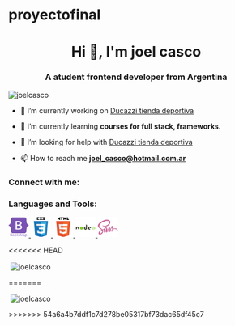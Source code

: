 # proyectofinal
<h1 align="center">Hi 👋, I'm joel casco</h1>
<h3 align="center">A atudent frontend developer from Argentina</h3>

<p align="left"> <img src="https://komarev.com/ghpvc/?username=joelcasco&label=Profile%20views&color=0e75b6&style=flat" alt="joelcasco" /> </p>

- 🔭 I’m currently working on [Ducazzi tienda deportiva](http://ducazzi.000webhostapp.com)

- 🌱 I’m currently learning **courses for full stack, frameworks.**

- 🤝 I’m looking for help with [Ducazzi tienda deportiva](http://ducazzi.000webhost)

- 📫 How to reach me **joel_casco@hotmail.com.ar**

<h3 align="left">Connect with me:</h3>
<p align="left">
</p>

<h3 align="left">Languages and Tools:</h3>
<p align="left"> <a href="https://getbootstrap.com" target="_blank" rel="noreferrer"> <img src="https://raw.githubusercontent.com/devicons/devicon/master/icons/bootstrap/bootstrap-plain-wordmark.svg" alt="bootstrap" width="40" height="40"/> </a> <a href="https://www.w3schools.com/css/" target="_blank" rel="noreferrer"> <img src="https://raw.githubusercontent.com/devicons/devicon/master/icons/css3/css3-original-wordmark.svg" alt="css3" width="40" height="40"/> </a> <a href="https://www.w3.org/html/" target="_blank" rel="noreferrer"> <img src="https://raw.githubusercontent.com/devicons/devicon/master/icons/html5/html5-original-wordmark.svg" alt="html5" width="40" height="40"/> </a> <a href="https://nodejs.org" target="_blank" rel="noreferrer"> <img src="https://raw.githubusercontent.com/devicons/devicon/master/icons/nodejs/nodejs-original-wordmark.svg" alt="nodejs" width="40" height="40"/> </a> <a href="https://sass-lang.com" target="_blank" rel="noreferrer"> <img src="https://raw.githubusercontent.com/devicons/devicon/master/icons/sass/sass-original.svg" alt="sass" width="40" height="40"/> </a> </p>

<<<<<<< HEAD
<p>&nbsp;<img align="center" src="https://github-readme-stats.vercel.app/api?username=joelcasco&show_icons=true&locale=en" alt="joelcasco" /></p>
=======
<p>&nbsp;<img align="center" src="https://github-readme-stats.vercel.app/api?username=joelcasco&show_icons=true&locale=en" alt="joelcasco" /></p>
>>>>>>> 54a6a4b7ddf1c7d278be05317bf73dac65df45c7
